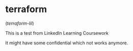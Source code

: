 # terraform

(_terraform-lil_)

This is a test from LinkedIn Learning Coursework

It might have some confidential which not works anymore.
